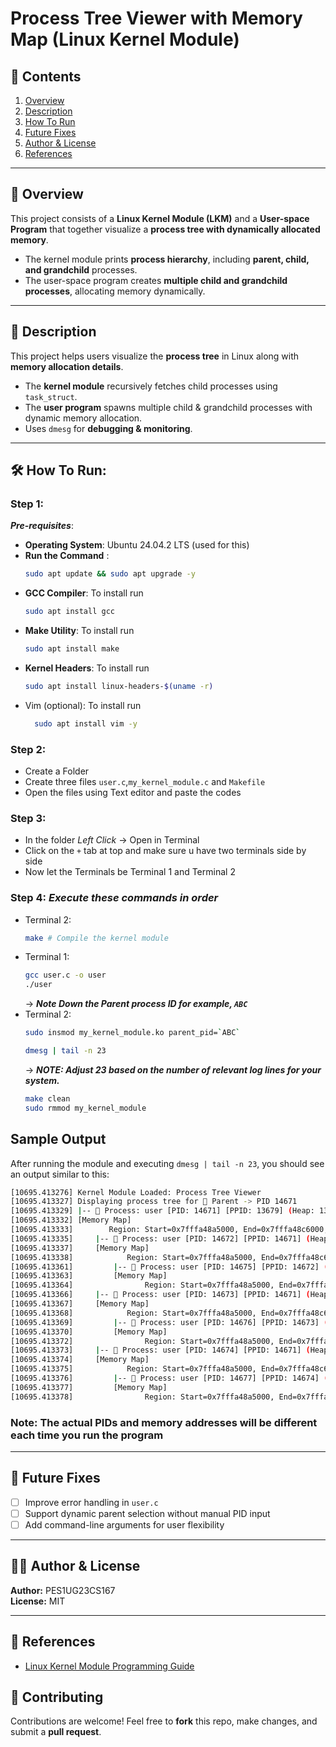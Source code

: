 # Process Tree Viewer with Memory Map (Linux Kernel Module)

## 📑 Contents
1. [Overview](#overview)  
2. [Description](#description)  
3. [How To Run](#how-to-run)  
4. [Future Fixes](#future-fixes)  
5. [Author & License](#author--license)  
6. [References](#references)    

---

## 📝 Overview  
This project consists of a **Linux Kernel Module (LKM)** and a **User-space Program** that together visualize a **process tree with dynamically allocated memory**.  
- The kernel module prints **process hierarchy**, including **parent, child, and grandchild** processes.  
- The user-space program creates **multiple child and grandchild processes**, allocating memory dynamically.  

---

## 📜 Description  
This project helps users visualize the **process tree** in Linux along with **memory allocation details**.  
- The **kernel module** recursively fetches child processes using `task_struct`.  
- The **user program** spawns multiple child & grandchild processes with dynamic memory allocation.  
- Uses `dmesg` for **debugging & monitoring**.  

---

## 🛠 How To Run:

### **Step 1:**
**_Pre-requisites_**:
- **Operating System**: Ubuntu 24.04.2 LTS (used for this)
- **Run the Command** :
  ```bash
  sudo apt update && sudo apt upgrade -y
  ```
- **GCC Compiler**: To install run 
  ```bash
  sudo apt install gcc
  ```
- **Make Utility**: To install run
  ```bash
  sudo apt install make
  ```
- **Kernel Headers**: To install run
  ```bash
  sudo apt install linux-headers-$(uname -r)
  ```
- Vim (optional): To install run
  ```bash
    sudo apt install vim -y
  ```
  
### **Step 2:**
  - Create a Folder
  - Create three files `user.c`,`my_kernel_module.c` and `Makefile`
  - Open the files using Text editor and paste the codes
    

### **Step 3:**
  - In the folder _Left Click_ -> Open in Terminal
  - Click on the `+` tab at top and make sure u have two terminals side by side
  - Now let the Terminals be Terminal 1 and Terminal 2

    
### **Step 4:** _Execute these commands in order_
  - Terminal 2:
      ```bash
      make # Compile the kernel module
      ```
  - Terminal 1:
      ```bash
      gcc user.c -o user
      ./user
      ```
      -> **_Note Down the Parent process ID for example, `ABC`_**
  - Terminal 2:
    ```bash
    sudo insmod my_kernel_module.ko parent_pid=`ABC`
    ```
    ```bash
    dmesg | tail -n 23
    ```
     -> **_NOTE: Adjust 23 based on the number of relevant log lines for your system._**
    ```bash
    make clean
    sudo rmmod my_kernel_module
    ```

##  Sample Output  
After running the module and executing `dmesg | tail -n 23`, you should see an output similar to this:

```bash
[10695.413276] Kernel Module Loaded: Process Tree Viewer
[10695.413327] Displaying process tree for 👴 Parent -> PID 14671
[10695.413329] |-- 👴 Process: user [PID: 14671] [PPID: 13679] (Heap: 132 KB, Stack: 137437455117 KB)
[10695.413332] [Memory Map]
[10695.413333]        Region: Start=0x7fffa48a5000, End=0x7fffa48c6000, Size=132 KB
[10695.413335]     |-- 🧑 Process: user [PID: 14672] [PPID: 14671] (Heap: 132 KB, Stack: 137437455117 KB)
[10695.413337]     [Memory Map]
[10695.413338]            Region: Start=0x7fffa48a5000, End=0x7fffa48c6000, Size=132 KB
[10695.413361]         |-- 👶 Process: user [PID: 14675] [PPID: 14672] (Heap: 132 KB, Stack: 137437455117 KB)
[10695.413363]         [Memory Map]
[10695.413364]                Region: Start=0x7fffa48a5000, End=0x7fffa48c6000, Size=132 KB
[10695.413366]     |-- 🧑 Process: user [PID: 14673] [PPID: 14671] (Heap: 132 KB, Stack: 137437455117 KB)
[10695.413367]     [Memory Map]
[10695.413368]            Region: Start=0x7fffa48a5000, End=0x7fffa48c6000, Size=132 KB
[10695.413369]         |-- 👶 Process: user [PID: 14676] [PPID: 14673] (Heap: 132 KB, Stack: 137437455117 KB)
[10695.413370]         [Memory Map]
[10695.413372]                Region: Start=0x7fffa48a5000, End=0x7fffa48c6000, Size=132 KB
[10695.413373]     |-- 🧑 Process: user [PID: 14674] [PPID: 14671] (Heap: 132 KB, Stack: 137437455117 KB)
[10695.413374]     [Memory Map]
[10695.413375]            Region: Start=0x7fffa48a5000, End=0x7fffa48c6000, Size=132 KB
[10695.413376]         |-- 👶 Process: user [PID: 14677] [PPID: 14674] (Heap: 132 KB, Stack: 137437455117 KB)
[10695.413377]         [Memory Map]
[10695.413378]                Region: Start=0x7fffa48a5000, End=0x7fffa48c6000, Size=132 KB
```
### Note: The actual PIDs and memory addresses will be different each time you run the program
---

## 🔮 Future Fixes  
- [ ] Improve error handling in `user.c`
- [ ] Support dynamic parent selection without manual PID input
- [ ] Add command-line arguments for user flexibility

---

## 👨‍💻 Author & License  
**Author:** PES1UG23CS167  
**License:** MIT

---

## 🔗 References  
- [Linux Kernel Module Programming Guide](https://www.tldp.org/LDP/lkmpg/2.6/html/)  

## 🤝 Contributing  
Contributions are welcome! Feel free to **fork** this repo, make changes, and submit a **pull request**.  
